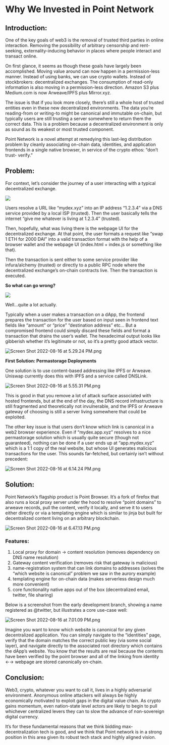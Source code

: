 # Why We Invested in Point Network

## Introduction:

One of the key goals of web3 is the removal of trusted third parties in online interaction. Removing the possibility of arbitrary censorship and rent-seeking, externality-inducing behavior in places where people interact and transact online.

On first glance, it seems as though these goals have largely been accomplished. Moving value around can now happen in a permission-less manner. Instead of using banks, we can use crypto wallets. Instead of stockbrokers: decentralized exchanges. The consumption of read-only information is also moving in a permission-less direction. Amazon S3 plus Medium.com is now Arweave/IPFS plus Mirror.xyz.

The issue is that if you look more closely, there’s still a whole host of trusted entities even in these new decentralized environments. The data you’re reading-from or writing-to might be canonical and immutable on-chain, but typically users are still trusting a server somewhere to return them the correct data. This is a problem because a decentralized environment is only as sound as its weakest or most trusted component.

Point Network is a novel attempt at remedying this last-leg distribution problem by cleanly associating on-chain data, identities, and application frontends in a single native browser, in service of the crypto ethos: “don’t trust- verify.”

## Problem:

For context, let’s consider the journey of a user interacting with a typical decentralized exchange.

<img src="https://raw.githubusercontent.com/sinoglobalcap/investment-theses/main/static/img/pointnetwork/Screen_Shot_2022-08-16_at_4.51.52_PM.png">

Users resolve a URL like “mydex.xyz” into an IP address “1.2.3.4” via a DNS service provided by a local ISP (trusted). Then the user basically tells the internet “give me whatever is living at 1.2.3.4” (trusted). 

Then, hopefully, what was living there is the webpage UI for the decentralized exchange. At that point, the user formats a request like “swap 1 ETH for 2000 DAI” into a valid transaction format with the help of a browser wallet and the webpage UI (index.html + index.js or something like that).

Then the transaction is sent either to some service provider like infura/alchemy (trusted) or directly to a public RPC node where the decentralized exchange’s on-chain contracts live. Then the transaction is executed.

**So what can go wrong?**

<img src="https://raw.githubusercontent.com/sinoglobalcap/investment-theses/main/static/img/pointnetwork/Screen Shot 2022-08-16 at 5.20.17 PM.png">


Well…quite a lot actually.

Typically when a user makes a transaction on a dApp, the frontend prepares the transaction for the user based on input seen in frontend text fields like “amount” or “price” “destination address” etc… But a compromised frontend could simply discard these fields and format a transaction that drains the user’s wallet. The hexadecimal output looks like gibberish whether it’s legitimate or not, so it’s a pretty good attack vector.

![Screen Shot 2022-08-16 at 5.29.24 PM.png](Why%20We%20Invested%20in%20Point%20Network%2081809d76fce14d71a19b4c13a298fe89/Screen_Shot_2022-08-16_at_5.29.24_PM.png)

**First Solution: Permastorage Deployments**

One solution is to use content-based addressing like IPFS or Arweave. Uniswap currently does this with IPFS and a service called DNSLink.

![Screen Shot 2022-08-16 at 5.55.31 PM.png](Why%20We%20Invested%20in%20Point%20Network%2081809d76fce14d71a19b4c13a298fe89/Screen_Shot_2022-08-16_at_5.55.31_PM.png)

This is good in that you remove a lot of attack surface associated with hosted frontends, but at the end of the day, the DNS record infrastructure is still fragmented and theoretically not invulnerable, and the IPFS or Arweave gateway of choosing is still a server living somewhere that could be exploited.

The other key issue is that users don’t know which link is canonical in a web2 browser experience. Even if “mydex.app.xyz” resolves to a nice permastorage solution which is usually quite secure (though not guaranteed), nothing can be done if a user ends up at “app.mydex.xyz” which is a 1:1 copy of the real website, but whose UI generates malicious transactions for the user. This sounds far-fetched, but certainly isn’t without precedent:

![Screen Shot 2022-08-16 at 6.14.24 PM.png](Why%20We%20Invested%20in%20Point%20Network%2081809d76fce14d71a19b4c13a298fe89/Screen_Shot_2022-08-16_at_6.14.24_PM.png)

## Solution:

Point Network’s flagship product is Point Browser. It’s a fork of firefox that also runs a local proxy server under the hood to resolve “point domains” to arweave records, pull the content, verify it locally, and serve it to users either directly or via a templating engine which is similar to jinja but built for decentralized content living on an arbitrary blockchain.

![Screen Shot 2022-08-16 at 6.47.13 PM.png](Why%20We%20Invested%20in%20Point%20Network%2081809d76fce14d71a19b4c13a298fe89/Screen_Shot_2022-08-16_at_6.47.13_PM.png)

### Features:

1. Local proxy for domain → content resolution (removes dependency on DNS name resolution)
2. Gateway content verification (removes risk that gateway is malicious)
3. name-registration system that can link domains to addresses (solves the “which website is canonical” problem we saw in the aurory example)
4. templating engine for on-chain data (makes serverless design much more convenient)
5. core functionality native apps out of the box (decentralized email, twitter, file sharing)

Below is a screenshot from the early development branch, showing a name registered as @twitter, but illustrates a core use-case well:

![Screen Shot 2022-08-16 at 7.01.09 PM.png](Why%20We%20Invested%20in%20Point%20Network%2081809d76fce14d71a19b4c13a298fe89/Screen_Shot_2022-08-16_at_7.01.09_PM.png)

Imagine you want to know which website is canonical for any given decentralized application. You can simply navigate to the “identities” page, verify that the domain matches the correct public key (via some social layer), and navigate directly to the associated root directory which contains the dApp’s website. You know that the results are real because the contents have been verified by the point browser and all of the linking from identity ←→ webpage are stored canonically on-chain.

## Conclusion:

Web3, crypto, whatever you want to call it, lives in a highly adversarial environment. Anonymous online attackers will always be highly economically motivated to exploit gaps in the digital value chain. As crypto gains momentum, even nation-state level actors are likely to begin to pull whichever centralized levers they can to slow the advance of non-sovereign digital currency.

It’s for these fundamental reasons that we think bidding max-decentralization tech is good, and we think that Point network is in a strong position in this area given its robust tech stack and highly aligned vision.
